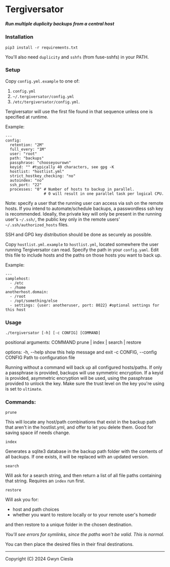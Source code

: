 # Tergiversator

##### Run multiple duplicity backups from a central host

### Installation

`pip3 install -r requirements.txt`

You'll also need `duplicity` and `sshfs` (from fuse-sshfs) in your PATH.

### Setup

Copy `config.yml.example` to one of:

1. `config.yml`
2. `~/.tergiversator/config.yml`
3. `/etc/tergiversator/config.yml`.

Tergiversator will use the first file found in that sequence unless one 
is specified at runtime.

Example:

```
---
config:
  retention: "2M"
  full_every: "1M"
  user: "root"
  path: "backups"
  passphrase: "chooseyourown"
  keyid: "" #typically 40 characters, see gpg -K
  hostlist: "hostlist.yml"
  strict_hostkey_checking: "no"
  autoindex: "no"
  ssh_port: "22"
  processes: "0" # Number of hosts to backup in parallel. 
                 # 0 will result in one parallel task per logical CPU.
```

Note: specify a user that the running user can access via ssh on the remote hosts.
If you intend to automate/schedule backups, a passwordless ssh key is recommended.
Ideally, the private key will only be present in the running user's `~/.ssh/`,
the public key only in the remote users' `~/.ssh/authorized_hosts` files.

SSH and GPG key distribution should be done as securely as possible.

Copy `hostlist.yml.example` to `hostlist.yml`, located somewhere the user
running Tergiversator can read. Specify the path in your `config.yaml`.
Edit this file to include hosts and the paths on those hosts you want to back up.

Example:

```
---
samplehost:
  - /etc
  - /home
anotherhost.domain:
  - /root
  - /opt/something/else
  - settings: {user: anotheruser, port: 8022} #optional settings for this host

```
### Usage

`./tergiversator [-h] [-c CONFIG] [COMMAND]`

positional arguments:
  COMMAND               prune | index | search | restore

options:
  -h, --help            show this help message and exit
  -c CONFIG, --config CONFIG
                        Path to configuration file



Running without a command will back up all configured hosts/paths.
If only a passphrase is provided, backups will use symmetric encryption.
If a keyid is provided, asymmetric encryption will be used,
using the passphrase provided to unlock the key. Make sure the trust level
on the key you're using is set to `ultimate`.

### Commands:

`prune`

This will locate any host/path combinations that exist in the
backup path that aren't in the hostlist.yml, and offer to let you delete them.
Good for saving space iif needs change.

`index`

Generates a sqlite3 database in the backup path folder with the
contents of all backups. If one exists, it will be replaced with an updated
version.

`search`

Will ask for a search string, and then return a list of all file paths
containing that string. Requires an `index` run first.

`restore`

Will ask you for:

- host and path choices
- whether you want to restore locally or to your remote user's homedir

and then restore to a unique folder in the chosen destination.

*You'll see errors for symlinks, since the paths won't be valid. This is normal.*

You can then place the desired files in their final destinations.

---

Copyright (C) 2024 Gwyn Ciesla
